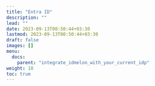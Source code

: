 ```yaml
---
title: "Entra ID"
description: ""
lead: ""
date: 2023-09-13T00:50:44+03:30
lastmod: 2023-09-13T00:50:44+03:30
draft: false
images: []
menu:
  docs:
    parent: "integrate_idmelon_with_your_current_idp"
weight: 10
toc: true
---
```

